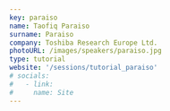 ```yaml
---
key: paraiso
name: Taofiq Paraiso
surname: Paraiso
company: Toshiba Research Europe Ltd.
photoURL: /images/speakers/paraiso.jpg
type: tutorial
website: '/sessions/tutorial_paraiso'
# socials:
#   - link: 
#     name: Site
---
```

